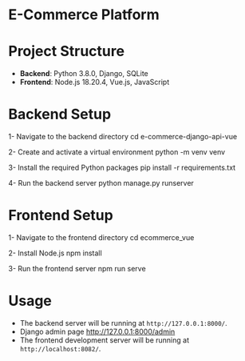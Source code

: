 

# E-Commerce Platform

# Project Structure
- **Backend**: Python 3.8.0, Django, SQLite
- **Frontend**: Node.js 18.20.4, Vue.js, JavaScript

# Backend Setup
1- Navigate to the backend directory
 cd e-commerce-django-api-vue 
 
2- Create and activate a virtual environment
  python -m venv venv

3- Install the required Python packages
  pip install -r requirements.txt

4- Run the backend server
  python manage.py runserver

# Frontend Setup
1- Navigate to the frontend directory
  cd ecommerce_vue

2- Install Node.js 
    npm install

3- Run the frontend server
  npm run serve

# Usage

- The backend server will be running at `http://127.0.0.1:8000/`.
- Django admin page http://127.0.0.1:8000/admin
- The frontend development server will be running at `http://localhost:8082/`.

